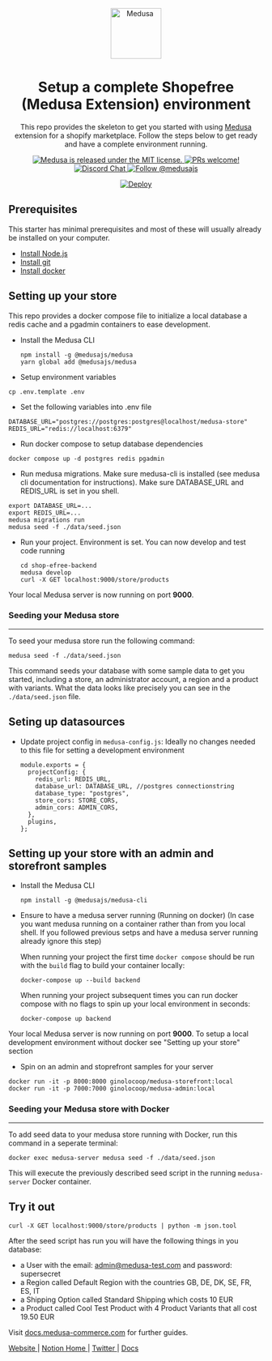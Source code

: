 <p align="center">
  <a href="https://www.medusa-commerce.com">
    <img alt="Medusa" src="https://i.imgur.com/USubGVY.png" width="100" />
  </a>
</p>
<h1 align="center">
  Setup a complete Shopefree (Medusa Extension) environment
</h1>
<p align="center">
This repo provides the skeleton to get you started with using <a href="https://github.com/medusajs/medusa">Medusa</a> extension for a shopify marketplace. Follow the steps below to get ready and have a complete environment running.
</p>
<p align="center">
  <a href="https://github.com/medusajs/medusa/blob/master/LICENSE">
    <img src="https://img.shields.io/badge/license-MIT-blue.svg" alt="Medusa is released under the MIT license." />
  </a>
  <a href="https://github.com/medusajs/medusa/blob/master/CONTRIBUTING.md">
    <img src="https://img.shields.io/badge/PRs-welcome-brightgreen.svg?style=flat" alt="PRs welcome!" />
  </a>
  <a href="https://discord.gg/xpCwq3Kfn8">
    <img src="https://img.shields.io/badge/chat-on%20discord-7289DA.svg" alt="Discord Chat" />
  </a>
  <a href="https://twitter.com/intent/follow?screen_name=medusajs">
    <img src="https://img.shields.io/twitter/follow/medusajs.svg?label=Follow%20@medusajs" alt="Follow @medusajs" />
  </a>
  <p align="center">
    <a href="https://heroku.com/deploy?template=https://github.com/medusajs/medusa-starter-default/tree/feat/deploy-heroku">
      <img src="https://www.herokucdn.com/deploy/button.svg" alt="Deploy">
    </a>
  </p>
</p>

## Prerequisites

This starter has minimal prerequisites and most of these will usually already be installed on your computer.

- [Install Node.js](https://nodejs.org/en/download/)
- [Install git](https://git-scm.com/book/en/v2/Getting-Started-Installing-Git)
- [Install docker](http://docker.io)

## Setting up your store
This repo provides a docker compose file to initialize a local database a redis cache and a pgadmin containers to ease development.

- Install the Medusa CLI
  ```
  npm install -g @medusajs/medusa
  yarn global add @medusajs/medusa
  ```
 - Setup environment variables
  ```
  cp .env.template .env
  ```
 - Set the following variables into .env file
  ```
  DATABASE_URL="postgres://postgres:postgres@localhost/medusa-store" 
  REDIS_URL="redis://localhost:6379"
  ```
 - Run docker compose to setup database dependencies
  ```
  docker compose up -d postgres redis pgadmin
  ```
 - Run medusa migrations. Make sure medusa-cli is installed (see medusa cli documentation for instructions). Make sure DATABASE_URL and REDIS_URL is set in you shell.
  ```
  export DATABASE_URL=...
  export REDIS_URL=...
  medusa migrations run
  medusa seed -f ./data/seed.json
  ```
- Run your project. Environment is set. You can now develop and test code running 
  ```
  cd shop-efree-backend
  medusa develop
  curl -X GET localhost:9000/store/products
  ```

Your local Medusa server is now running on port **9000**.

### Seeding your Medusa store

---

To seed your medusa store run the following command:

```
medusa seed -f ./data/seed.json
```

This command seeds your database with some sample data to get you started, including a store, an administrator account, a region and a product with variants. What the data looks like precisely you can see in the `./data/seed.json` file.

## Seting up datasources
- Update project config in `medusa-config.js`:
  Ideally no changes needed to this file for setting a development environment
  ```
  module.exports = {
    projectConfig: {
      redis_url: REDIS_URL,
      database_url: DATABASE_URL, //postgres connectionstring
      database_type: "postgres",
      store_cors: STORE_CORS,
      admin_cors: ADMIN_CORS,
    },
    plugins,
  };
  ```
## Setting up your store with an admin and storefront samples
- Install the Medusa CLI
  ```
  npm install -g @medusajs/medusa-cli
  ```

- Ensure to have a medusa server running (Running on docker) (In case you want medusa running on a container rather than from you local shell. If you followed previous setps and have a medusa server running already ignore this step)

  When running your project the first time `docker compose` should be run with the `build` flag to build your container locally:

  ```
  docker-compose up --build backend
  ```

  When running your project subsequent times you can run docker compose with no flags to spin up your local environment in seconds:

  ```
  docker-compose up backend
  ```

Your local Medusa server is now running on port **9000**.
To setup a local development environment without docker see "Setting up your store" section
 
 - Spin on an admin and stoprefront samples for your server
  ```
  docker run -it -p 8000:8000 ginolocoop/medusa-storefront:local
  docker run -it -p 7000:7000 ginolocoop/medusa-admin:local
  ```

### Seeding your Medusa store with Docker

---

To add seed data to your medusa store running with Docker, run this command in a seperate terminal:

```
docker exec medusa-server medusa seed -f ./data/seed.json
```

This will execute the previously described seed script in the running `medusa-server` Docker container.

## Try it out

```
curl -X GET localhost:9000/store/products | python -m json.tool
```

After the seed script has run you will have the following things in you database:

- a User with the email: admin@medusa-test.com and password: supersecret
- a Region called Default Region with the countries GB, DE, DK, SE, FR, ES, IT
- a Shipping Option called Standard Shipping which costs 10 EUR
- a Product called Cool Test Product with 4 Product Variants that all cost 19.50 EUR

Visit [docs.medusa-commerce.com](https://docs.medusa-commerce.com) for further guides.

<p>
  <a href="https://www.medusa-commerce.com">
    Website
  </a> 
  |
  <a href="https://medusajs.notion.site/medusajs/Medusa-Home-3485f8605d834a07949b17d1a9f7eafd">
    Notion Home
  </a>
  |
  <a href="https://twitter.com/intent/follow?screen_name=medusajs">
    Twitter
  </a>
  |
  <a href="https://docs.medusa-commerce.com">
    Docs
  </a>
</p>
